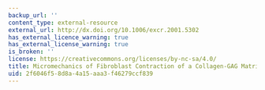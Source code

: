 ```yaml
---
backup_url: ''
content_type: external-resource
external_url: http://dx.doi.org/10.1006/excr.2001.5302
has_external_licence_warning: true
has_external_license_warning: true
is_broken: ''
license: https://creativecommons.org/licenses/by-nc-sa/4.0/
title: Micromechanics of Fibroblast Contraction of a Collagen-GAG Matrix
uid: 2f6046f5-8d8a-4a15-aaa3-f46279ccf839
---
```

